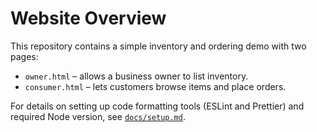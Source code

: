 # Website Overview

This repository contains a simple inventory and ordering demo with two pages:

- `owner.html` – allows a business owner to list inventory.
- `consumer.html` – lets customers browse items and place orders.

For details on setting up code formatting tools (ESLint and Prettier) and required Node version, see [`docs/setup.md`](docs/setup.md).

